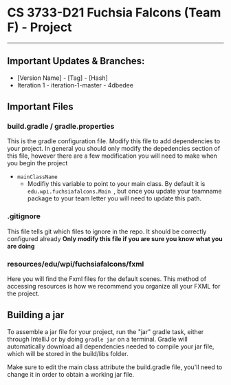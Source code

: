 # CS 3733-D21 Fuchsia Falcons (Team F) - Project

----------
## Important Updates & Branches:
* [Version Name] - [Tag] - [Hash]
* Iteration 1 - iteration-1-master - 4dbedee

## Important Files
### build.gradle / gradle.properties
This is the gradle configuration file. Modify this file to add dependencies to your project. In
 general you should only modify the depedencies section of this file, however there are a few
  modification you will need to make when you begin the project
  
  - `mainClassName`
    - Modifiy this variable to point to your main class. By default it is `edu.wpi.fuchsiafalcons.Main
    `, but once you update your teamname package to your team letter you will need to update this
     path.



### .gitignore
This file tells git which files to ignore in the repo. It should be correctly configured already
**Only modify this file if you are sure you know what you are doing**


### resources/edu/wpi/fuchsiafalcons/fxml
Here you will find the Fxml files for the default scenes. This method of accessing resources is how we recommend you organize all your FXML for the project.

## Building a jar
To assemble a jar file for your project, run the "jar" gradle task, either through IntelliJ or by doing
`gradle jar` on a terminal. Gradle will automatically download all dependencies needed to compile your jar file,
which will be stored in the build/libs folder.

Make sure to edit the main class attribute the build.gradle file, you'll need to change it in order to obtain
a working jar file.






